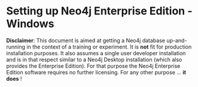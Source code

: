 # Setting up Neo4j Enterprise Edition - Windows

**Disclaimer**: This document is aimed at getting a Neo4j database up-and-running in the context of a training or experiment. It is **not** fit for production installation purposes. It also assumes a single user developer installation and is in that respect similar to a Neo4j Desktop installation (which also provides the Enterprise Edition). For that purpose the Neo4j Enterprise Edition software requires no further licensing. For any other purpose … **it does** !
